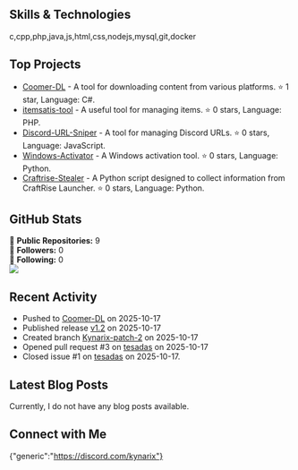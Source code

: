## Skills & Technologies

c,cpp,php,java,js,html,css,nodejs,mysql,git,docker

## Top Projects

- [Coomer-DL](https://github.com/Kynarix/Coomer-DL) - A tool for downloading content from various platforms. ⭐ 1 star, Language: C#.
- [itemsatis-tool](https://github.com/Kynarix/itemsatis-tool) - A useful tool for managing items. ⭐ 0 stars, Language: PHP.
- [Discord-URL-Sniper](https://github.com/Kynarix/Discord-URL-Sniper) - A tool for managing Discord URLs. ⭐ 0 stars, Language: JavaScript.
- [Windows-Activator](https://github.com/Kynarix/Windows-Activator) - A Windows activation tool. ⭐ 0 stars, Language: Python.
- [Craftrise-Stealer](https://github.com/Kynarix/Craftrise-Stealer) - A Python script designed to collect information from CraftRise Launcher. ⭐ 0 stars, Language: Python.

## GitHub Stats

🔭 **Public Repositories:** 9  
👥 **Followers:** 0  
👤 **Following:** 0  
![](https://github-readme-stats.vercel.app/api?username=Kynarix&show_icons=true&theme=radical)

## Recent Activity

- Pushed to [Coomer-DL](https://github.com/Kynarix/Coomer-DL) on 2025-10-17  
- Published release [v1.2](https://github.com/Kynarix/Coomer-DL/releases/tag/v1.2) on 2025-10-17  
- Created branch [Kynarix-patch-2](https://github.com/Kynarix/tesadas/tree/Kynarix-patch-2) on 2025-10-17  
- Opened pull request #3 on [tesadas](https://github.com/Kynarix/tesadas/pulls/3) on 2025-10-17  
- Closed issue #1 on [tesadas](https://github.com/Kynarix/tesadas/issues/1) on 2025-10-17.

## Latest Blog Posts

Currently, I do not have any blog posts available.

## Connect with Me

{"generic":"https://discord.com/kynarix"}
